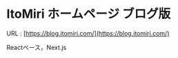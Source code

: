 # ItoMiri ホームページ ブログ版

URL : [https://blog.itomiri.com/](https://blog.itomiri.com/)

Reactベース，Next.js
